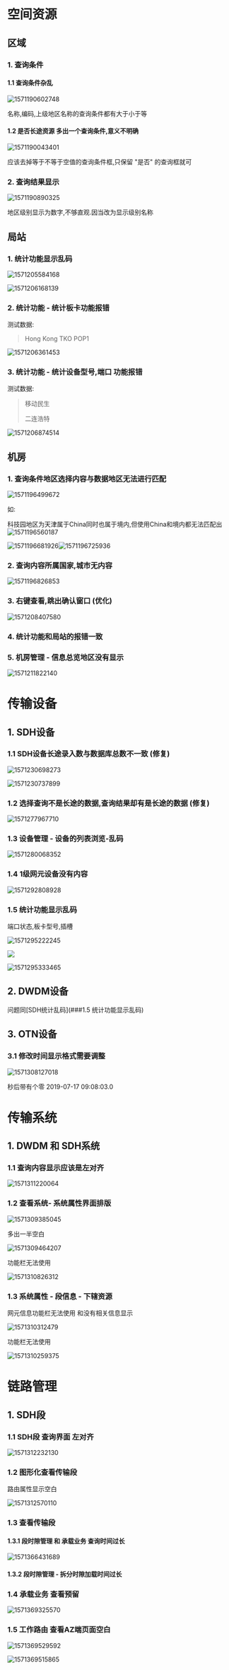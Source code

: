 # 空间资源



## 区域



### 1. 查询条件



#### 1.1 查询条件杂乱

![1571190602748](C:\Users\Nedved\AppData\Roaming\Typora\typora-user-images\1571190602748.png)



名称,编码,上级地区名称的查询条件都有大于小于等



#### 1.2 是否长途资源 多出一个查询条件,意义不明确

![1571190043401](C:\Users\Nedved\AppData\Roaming\Typora\typora-user-images\1571190043401.png)

应该去掉等于不等于空值的查询条件框,只保留 "是否" 的查询框就可



### 2. 查询结果显示

![1571190890325](C:\Users\Nedved\AppData\Roaming\Typora\typora-user-images\1571190890325.png)



地区级别显示为数字,不够直观.因当改为显示级别名称

## 局站

### 1. 统计功能显示乱码

![1571205584168](C:\Users\Nedved\AppData\Roaming\Typora\typora-user-images\1571205584168.png)

![1571206168139](C:\Users\Nedved\AppData\Roaming\Typora\typora-user-images\1571206168139.png)

### 2. 统计功能 - 统计板卡功能报错

测试数据:

> Hong Kong TKO POP1

![1571206361453](C:\Users\Nedved\AppData\Roaming\Typora\typora-user-images\1571206361453.png)



### 3. 统计功能 - 统计设备型号,端口 功能报错

测试数据:

> 移动民生
>
> 二连浩特

![1571206874514](C:\Users\Nedved\AppData\Roaming\Typora\typora-user-images\1571206874514.png)



## 机房



### 1. 查询条件地区选择内容与数据地区无法进行匹配



![1571196499672](C:\Users\Nedved\AppData\Roaming\Typora\typora-user-images\1571196499672.png)





如:

科技园地区为天津属于China同时也属于境内,但使用China和境内都无法匹配出<img src="C:\Users\Nedved\AppData\Roaming\Typora\typora-user-images\1571196560187.png" alt="1571196560187"  />



![1571196681926](C:\Users\Nedved\AppData\Roaming\Typora\typora-user-images\1571196681926.png)![1571196725936](C:\Users\Nedved\AppData\Roaming\Typora\typora-user-images\1571196725936.png)



### 2. 查询内容所属国家,城市无内容

![1571196826853](C:\Users\Nedved\AppData\Roaming\Typora\typora-user-images\1571196826853.png)



### 3. 右键查看,跳出确认窗口 (优化)

![1571208407580](C:\Users\Nedved\AppData\Roaming\Typora\typora-user-images\1571208407580.png)

### 4. 统计功能和局站的报错一致



### 5. 机房管理 - 信息总览地区没有显示



![1571211822140](C:\Users\Nedved\AppData\Roaming\Typora\typora-user-images\1571211822140.png)





# 传输设备

 

## 1. SDH设备

### 1.1 SDH设备长途录入数与数据库总数不一致 (修复)

![1571230698273](C:\Users\Nedved\AppData\Roaming\Typora\typora-user-images\1571230698273.png)

![1571230737899](C:\Users\Nedved\AppData\Roaming\Typora\typora-user-images\1571230737899.png)



### 1.2 选择查询不是长途的数据,查询结果却有是长途的数据 (修复)

![1571277967710](C:\Users\Nedved\AppData\Roaming\Typora\typora-user-images\1571277967710.png)



### 1.3 设备管理 - 设备的列表浏览-乱码

![1571280068352](C:\Users\Nedved\AppData\Roaming\Typora\typora-user-images\1571280068352.png)



### 1.4 1级网元设备没有内容

![1571292808928](C:\Users\Nedved\AppData\Roaming\Typora\typora-user-images\1571292808928.png)



### 1.5 统计功能显示乱码



端口状态,板卡型号,插槽

![1571295222245](C:\Users\Nedved\AppData\Roaming\Typora\typora-user-images\1571295222245.png)

![](C:\Users\Nedved\AppData\Roaming\Typora\typora-user-images\1571295289139.png)

![1571295333465](C:\Users\Nedved\AppData\Roaming\Typora\typora-user-images\1571295333465.png)



## 2. DWDM设备

 问题同[SDH统计乱码](###1.5 统计功能显示乱码)

## 3. OTN设备

### 3.1 修改时间显示格式需要调整

![1571308127018](C:\Users\Nedved\AppData\Roaming\Typora\typora-user-images\1571308127018.png)

秒后带有个零          2019-07-17 09:08:03.0 



# 传输系统

## 1. DWDM 和 SDH系统

### 1.1 查询内容显示应该是左对齐

![1571311220064](C:\Users\Nedved\AppData\Roaming\Typora\typora-user-images\1571311220064.png)

### 1.2 查看系统- 系统属性界面排版

![1571309385045](C:\Users\Nedved\AppData\Roaming\Typora\typora-user-images\1571309385045.png)



多出一半空白

![1571309464207](C:\Users\Nedved\AppData\Roaming\Typora\typora-user-images\1571309464207.png)

功能栏无法使用

![1571310826312](C:\Users\Nedved\AppData\Roaming\Typora\typora-user-images\1571310826312.png)



### 1.3 系统属性 - 段信息 - 下辖资源

网元信息功能栏无法使用 和没有相关信息显示

![1571310312479](C:\Users\Nedved\AppData\Roaming\Typora\typora-user-images\1571310312479.png)



功能栏无法使用

![1571310259375](C:\Users\Nedved\AppData\Roaming\Typora\typora-user-images\1571310259375.png)



# 链路管理

## 1. SDH段

### 1.1 SDH段 查询界面 左对齐

![1571312232130](C:\Users\Nedved\AppData\Roaming\Typora\typora-user-images\1571312232130.png)



### 1.2 图形化查看传输段

路由属性显示空白

![1571312570110](C:\Users\Nedved\AppData\Roaming\Typora\typora-user-images\1571312570110.png)



### 1.3 查看传输段 

#### 1.3.1 段时隙管理 和 承载业务 查询时间过长

![1571366431689](C:\Users\Nedved\AppData\Roaming\Typora\typora-user-images\1571366431689.png)



#### 1.3.2  段时隙管理 - 拆分时隙加载时间过长



### 1.4 承载业务 查看预留

![1571369325570](C:\Users\Nedved\AppData\Roaming\Typora\typora-user-images\1571369325570.png)



### 1.5 工作路由 查看AZ端页面空白

![1571369529592](C:\Users\Nedved\AppData\Roaming\Typora\typora-user-images\1571369529592.png)



![1571369515865](C:\Users\Nedved\AppData\Roaming\Typora\typora-user-images\1571369515865.png)

